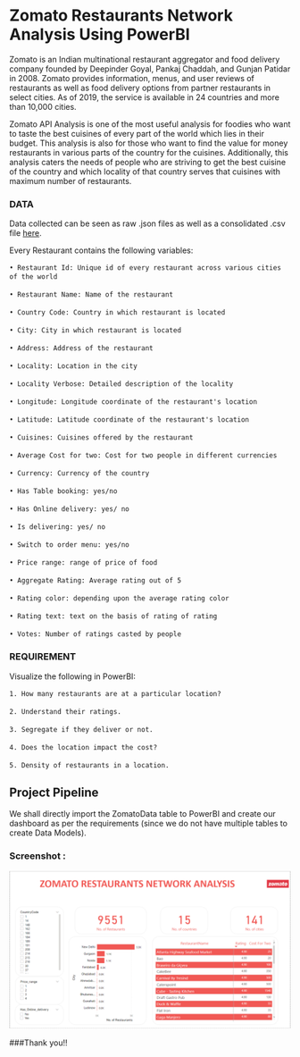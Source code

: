 
# Zomato Restaurants Network Analysis Using PowerBI

Zomato is an Indian multinational restaurant aggregator and food delivery company founded by Deepinder Goyal, Pankaj Chaddah, and Gunjan Patidar in 2008. Zomato provides information, menus, and user reviews of restaurants as well as food delivery options from partner restaurants in select cities. As of 2019, the service is available in 24 countries and more than 10,000 cities.

Zomato API Analysis is one of the most useful analysis for foodies who want to taste the best cuisines of every part of the world which lies in their budget. This analysis is also for those who want to find the value for money restaurants in various parts of the country for the cuisines. Additionally, this analysis caters the needs of people who are striving to get the best cuisine of the country and which locality of that country serves that cuisines with maximum number of restaurants.

### DATA
Data collected can be seen as raw .json files as well as a consolidated .csv file [here](https://www.kaggle.com/shrutimehta/zomato-restaurants-data).

Every Restaurant contains the following variables:

    • Restaurant Id: Unique id of every restaurant across various cities of the world
    
    • Restaurant Name: Name of the restaurant
    
    • Country Code: Country in which restaurant is located
    
    • City: City in which restaurant is located
    
    • Address: Address of the restaurant
   
    • Locality: Location in the city
    
    • Locality Verbose: Detailed description of the locality
    
    • Longitude: Longitude coordinate of the restaurant's location
    
    • Latitude: Latitude coordinate of the restaurant's location
    
    • Cuisines: Cuisines offered by the restaurant
    
    • Average Cost for two: Cost for two people in different currencies
   
    • Currency: Currency of the country
    
    • Has Table booking: yes/no
   
    • Has Online delivery: yes/ no
   
    • Is delivering: yes/ no
   
    • Switch to order menu: yes/no
    
    • Price range: range of price of food
    
    • Aggregate Rating: Average rating out of 5
    
    • Rating color: depending upon the average rating color
    
    • Rating text: text on the basis of rating of rating
   
    • Votes: Number of ratings casted by people

### REQUIREMENT
Visualize the following in PowerBI:

    1. How many restaurants are at a particular location?

    2. Understand their ratings.

    3. Segregate if they deliver or not.   

    4. Does the location impact the cost?

    5. Density of restaurants in a location.

## Project Pipeline

We shall directly import the ZomatoData table to PowerBI and create our dashboard as per the requirements (since we do not have multiple tables to create Data Models).




### Screenshot :



![alt text](https://github.com/AmalGKrishnan/PortfolioProjects/blob/master/Zomato%20Restaurants%20Network%20Analysis%20-%20PowerBI/images/Dashboard.PNG)


###Thank you!!

